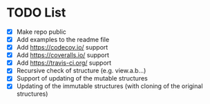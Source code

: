 # TODO List
- [x] Make repo public
- [x] Add examples to the readme file
- [x] Add https://codecov.io/ support
- [x] Add https://coveralls.io/ support
- [x] Add https://travis-ci.org/ support
- [x] Recursive check of structure (e.g. view.a.b...)
- [x] Support of updating of the mutable structures
- [x] Updating of the immutable structures (with cloning of the original structures)
